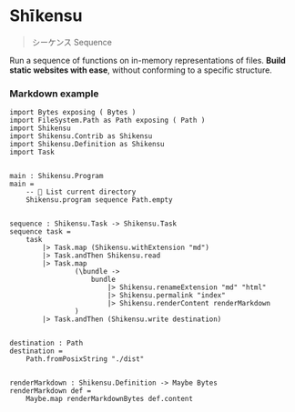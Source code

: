 # Shīkensu

> シーケンス
> Sequence

Run a sequence of functions on in-memory representations of files.
__Build static websites with ease__, without conforming to a specific structure.

### Markdown example

```gren
import Bytes exposing ( Bytes )
import FileSystem.Path as Path exposing ( Path )
import Shikensu
import Shikensu.Contrib as Shikensu
import Shikensu.Definition as Shikensu
import Task


main : Shikensu.Program
main =
    -- 🚀 List current directory
    Shikensu.program sequence Path.empty


sequence : Shikensu.Task -> Shikensu.Task
sequence task =
    task
        |> Task.map (Shikensu.withExtension "md")
        |> Task.andThen Shikensu.read
        |> Task.map
                (\bundle ->
                    bundle
                        |> Shikensu.renameExtension "md" "html"
                        |> Shikensu.permalink "index"
                        |> Shikensu.renderContent renderMarkdown
                )
        |> Task.andThen (Shikensu.write destination)


destination : Path
destination =
    Path.fromPosixString "./dist"


renderMarkdown : Shikensu.Definition -> Maybe Bytes
renderMarkdown def =
    Maybe.map renderMarkdownBytes def.content
```
